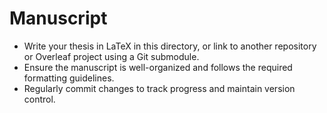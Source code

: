 # Manuscript

- Write your thesis in LaTeX in this directory, or link to another repository or Overleaf project using a Git submodule.
- Ensure the manuscript is well-organized and follows the required formatting guidelines.
- Regularly commit changes to track progress and maintain version control.